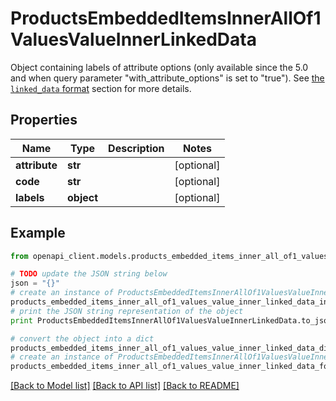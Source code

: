 # ProductsEmbeddedItemsInnerAllOf1ValuesValueInnerLinkedData

Object containing labels of attribute options (only available since the 5.0 and when query parameter \"with_attribute_options\" is set to \"true\"). See <a href='/concepts/products.html#the-linked_data-format'>the `linked_data` format</a> section for more details.

## Properties
Name | Type | Description | Notes
------------ | ------------- | ------------- | -------------
**attribute** | **str** |  | [optional] 
**code** | **str** |  | [optional] 
**labels** | **object** |  | [optional] 

## Example

```python
from openapi_client.models.products_embedded_items_inner_all_of1_values_value_inner_linked_data import ProductsEmbeddedItemsInnerAllOf1ValuesValueInnerLinkedData

# TODO update the JSON string below
json = "{}"
# create an instance of ProductsEmbeddedItemsInnerAllOf1ValuesValueInnerLinkedData from a JSON string
products_embedded_items_inner_all_of1_values_value_inner_linked_data_instance = ProductsEmbeddedItemsInnerAllOf1ValuesValueInnerLinkedData.from_json(json)
# print the JSON string representation of the object
print ProductsEmbeddedItemsInnerAllOf1ValuesValueInnerLinkedData.to_json()

# convert the object into a dict
products_embedded_items_inner_all_of1_values_value_inner_linked_data_dict = products_embedded_items_inner_all_of1_values_value_inner_linked_data_instance.to_dict()
# create an instance of ProductsEmbeddedItemsInnerAllOf1ValuesValueInnerLinkedData from a dict
products_embedded_items_inner_all_of1_values_value_inner_linked_data_form_dict = products_embedded_items_inner_all_of1_values_value_inner_linked_data.from_dict(products_embedded_items_inner_all_of1_values_value_inner_linked_data_dict)
```
[[Back to Model list]](../README.md#documentation-for-models) [[Back to API list]](../README.md#documentation-for-api-endpoints) [[Back to README]](../README.md)


